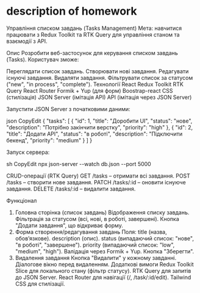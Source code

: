 # description of homework

Управління списком завдань (Tasks Management)
Мета: навчитися працювати з Redux Toolkit та RTK Query для управління станом та взаємодії з API.

Опис
Розробити веб-застосунок для керування списком завдань (Tasks). Користувач зможе:

Переглядати список завдань.
Створювати нові завдання.
Редагувати існуючі завдання.
Видаляти завдання.
Фільтрувати список за статусом ("new", "in process", "complete").
Технології
React 
Redux Toolkit
RTK Query
React Router
Formik + Yup (для форм)
Boostrap-react  CSS (стилізація)
JSON Server (імітація API)
API (імітація через JSON Server)


Запустити JSON Server з початковими даними:

json
CopyEdit
{
"tasks": [
{ "id": 1, "title": "Доробити UI", "status": "нове", "description": "Потрібно закінчити верстку", "priority": "high" },
{ "id": 2, "title": "Додати API", "status": "в роботі", "description": "Підключити бекенд", "priority": "medium" }
]
}

Запуск сервера:

sh
CopyEdit
npx json-server --watch db.json --port 5000


CRUD-операції (RTK Query)
GET /tasks – отримати всі завдання.
POST /tasks – створити нове завдання.
PATCH /tasks/:id – оновити існуюче завдання.
DELETE /tasks/:id – видалити завдання.

Функціонал
1. Головна сторінка (список завдань)
   Відображення списку завдань.
   Фільтрація за статусом (всі, нові, в роботі, завершені).
   Кнопка "Додати завдання", що відкриває форму.
2. Форма створення/редагування завдань
   Поля:
   title (назва, обов’язкове).
   description (опис).
   status (випадаючий список: "нове", "в роботі", "завершене").
   priority (випадаючий список: "low", "medium", "high").
   Валідація через Formik + Yup.
   Кнопка "Зберегти".
3. Видалення завдання
   Кнопка "Видалити" у кожному завданні.
   Діалогове вікно перед видаленням.
   Додаткові вимоги
   Redux Toolkit Slice для локального стану (фільтр статусу).
   RTK Query для запитів до JSON Server.
   React Router для навігації (/, /task/:id/edit).
   Tailwind CSS для стилізації.